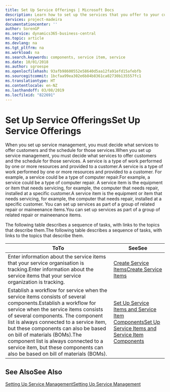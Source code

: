 ```yaml
---
title: Set Up Service Offerings | Microsoft Docs
description: Learn how to set up the services that you offer to your customers.
services: project-madeira
documentationcenter: ''
author: SorenGP
ms.service: dynamics365-business-central
ms.topic: article
ms.devlang: na
ms.tgt_pltfrm: na
ms.workload: na
ms.search.keywords: components, service item, service
ms.date: 10/01/2018
ms.author: sgroespe
ms.openlocfilehash: 93afb98600552e58640d5aa12fa91efd15afebfb
ms.sourcegitcommit: 1bcfaa99ea302e6b84b8361ca02730b135557fc1
ms.translationtype: HT
ms.contentlocale: en-NZ
ms.lasthandoff: 03/08/2019
ms.locfileid: "822691"
---
```

# <a name="set-up-service-offerings"></a><span data-ttu-id="75173-103">Set Up Service Offerings</span><span class="sxs-lookup"><span data-stu-id="75173-103">Set Up Service Offerings</span></span>
<span data-ttu-id="75173-104">When you set up service management, you must decide what services to offer customers and the schedule for those services.</span><span class="sxs-lookup"><span data-stu-id="75173-104">When you set up service management, you must decide what services to offer customers and the schedule for those services.</span></span> <span data-ttu-id="75173-105">A service is a type of work performed by one or more resources and provided to a customer.</span><span class="sxs-lookup"><span data-stu-id="75173-105">A service is a type of work performed by one or more resources and provided to a customer.</span></span> <span data-ttu-id="75173-106">For example, a service could be a type of computer repair.</span><span class="sxs-lookup"><span data-stu-id="75173-106">For example, a service could be a type of computer repair.</span></span> <span data-ttu-id="75173-107">A service item is the equipment or item that needs servicing, for example, the computer that needs repair, installed at a specific customer.</span><span class="sxs-lookup"><span data-stu-id="75173-107">A service item is the equipment or item that needs servicing, for example, the computer that needs repair, installed at a specific customer.</span></span> <span data-ttu-id="75173-108">You can set up services as part of a group of related repair or maineenance items.</span><span class="sxs-lookup"><span data-stu-id="75173-108">You can set up services as part of a group of related repair or maineenance items.</span></span>  
  
<span data-ttu-id="75173-109">The following table describes a sequence of tasks, with links to the topics that describe them.</span><span class="sxs-lookup"><span data-stu-id="75173-109">The following table describes a sequence of tasks, with links to the topics that describe them.</span></span>  
  
|<span data-ttu-id="75173-110">**To**</span><span class="sxs-lookup"><span data-stu-id="75173-110">**To**</span></span>|<span data-ttu-id="75173-111">**See**</span><span class="sxs-lookup"><span data-stu-id="75173-111">**See**</span></span>|  
|------------|-------------|  
|<span data-ttu-id="75173-112">Enter information about the service items that your service organisation is tracking.</span><span class="sxs-lookup"><span data-stu-id="75173-112">Enter information about the service items that your service organization is tracking.</span></span>|[<span data-ttu-id="75173-113">Create Service Items</span><span class="sxs-lookup"><span data-stu-id="75173-113">Create Service Items</span></span>](service-how-to-create-service-items.md)|  
|<span data-ttu-id="75173-114">Establish a workflow for service when the service items consists of several components.</span><span class="sxs-lookup"><span data-stu-id="75173-114">Establish a workflow for service when the service items consists of several components.</span></span> <span data-ttu-id="75173-115">The component list is always connected to a service item, but these components can also be based on bill of materials (BOMs).</span><span class="sxs-lookup"><span data-stu-id="75173-115">The component list is always connected to a service item, but these components can also be based on bill of materials (BOMs).</span></span>|[<span data-ttu-id="75173-116">Set Up Service Items and Service Item Components</span><span class="sxs-lookup"><span data-stu-id="75173-116">Set Up Service Items and Service Item Components</span></span>](service-how-setup-service-items.md)|  
  
## <a name="see-also"></a><span data-ttu-id="75173-117">See Also</span><span class="sxs-lookup"><span data-stu-id="75173-117">See Also</span></span>  
[<span data-ttu-id="75173-118">Setting Up Service Management</span><span class="sxs-lookup"><span data-stu-id="75173-118">Setting Up Service Management</span></span>](service-setup-service.md)   